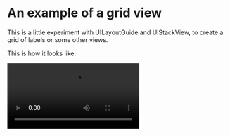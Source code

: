 # An example of a grid view

This is a little experiment with UILayoutGuide and UIStackView, to create a
grid of labels or some other views.

This is how it looks like:

![Example](demo_compressed.mov)
